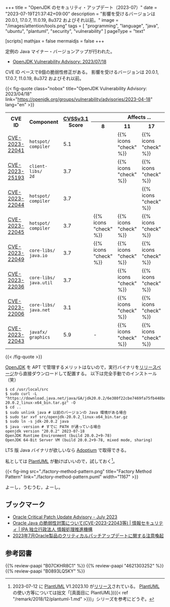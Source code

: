 +++
title = "OpenJDK のセキュリティ・アップデート（2023-07）"
date =  "2023-07-19T21:37:42+09:00"
description = "影響を受けるバージョンは 20.0.1, 17.0.7, 11.0.19, 8u372 およびそれ以前。"
image = "/images/attention/tools.png"
tags  = [ "programming", "language", "java", "ubuntu", "plantuml", "security", "vulnerability" ]
pageType = "text"

[scripts]
  mathjax = false
  mermaidjs = false
+++

定例の Java マイナー・バージョンアップが行われた。

- [OpenJDK Vulnerability Advisory: 2023/07/18](https://openjdk.org/groups/vulnerability/advisories/2023-07-18)

CVE ID ベースで8個の脆弱性修正がある。
影響を受けるバージョンは 20.0.1, 17.0.7, 11.0.19, 8u372 およびそれ以前。

{{< fig-quote class="nobox" title="OpenJDK Vulnerability Advisory: 2023/04/18" link="https://openjdk.org/groups/vulnerability/advisories/2023-04-18" lang="en" >}}
<table class="risk-matrix center smaller" summary="Risk matrix">
<tr>
<th rowspan="2">CVE ID</th>
<th rowspan="2">Component</th>
<th rowspan="2"><a href="https://www.first.org/cvss/">CVSSv3.1</a><br>Score</th>
<th colspan="7">Affects ...</th>
</tr>
<tr>
<th>8</th>
<th>11</th>
<th>17</th>
<th>20</th>
</tr>

<tr>
<td style="text-align:left;"><a href="https://nvd.nist.gov/vuln/detail/CVE-2023-22041">CVE-2023-22041</a></td>
<td style="text-align:left;"><code>hotspot/<br>compiler</code></td>
<td>5.1</td>
<td></td>
<td>{{% icons "check" %}}</td>
<td>{{% icons "check" %}}</td>
<td>{{% icons "check" %}}</td>
</tr>

<tr>
<td style="text-align:left;"><a href="https://nvd.nist.gov/vuln/detail/CVE-2023-25193">CVE-2023-25193</a></td>
<td style="text-align:left;"><code>client-libs/<br>2d</code></td>
<td>3.7</td>
<td></td>
<td>{{% icons "check" %}}</td>
<td>{{% icons "check" %}}</td>
<td>{{% icons "check" %}}</td>
</tr>

<tr>
<td style="text-align:left;"><a href="https://nvd.nist.gov/vuln/detail/CVE-2023-22044">CVE-2023-22044</a></td>
<td style="text-align:left;"><code>hotspot/<br>compiler</code></td>
<td>3.7</td>
<td></td>
<td></td>
<td>{{% icons "check" %}}</td>
<td>{{% icons "check" %}}</td>
</tr>

<tr>
<td style="text-align:left;"><a href="https://nvd.nist.gov/vuln/detail/CVE-2023-22045">CVE-2023-22045</a></td>
<td style="text-align:left;"><code>hotspot/<br>compiler</code></td>
<td>3.7</td>
<td>{{% icons "check" %}}</td>
<td>{{% icons "check" %}}</td>
<td>{{% icons "check" %}}</td>
<td>{{% icons "check" %}}</td>
</tr>

<tr>
<td style="text-align:left;"><a href="https://nvd.nist.gov/vuln/detail/CVE-2023-22049">CVE-2023-22049</a></td>
<td style="text-align:left;"><code>core-libs/<br>java.io</code></td>
<td>3.7</td>
<td>{{% icons "check" %}}</td>
<td>{{% icons "check" %}}</td>
<td>{{% icons "check" %}}</td>
<td>{{% icons "check" %}}</td>
</tr>

<tr>
<td style="text-align:left;"><a href="https://nvd.nist.gov/vuln/detail/CVE-2023-22036">CVE-2023-22036</a></td>
<td style="text-align:left;"><code>core-libs/<br>java.util</code></td>
<td>3.7</td>
<td></td>
<td>{{% icons "check" %}}</td>
<td>{{% icons "check" %}}</td>
<td>{{% icons "check" %}}</td>
</tr>

<tr>
<td style="text-align:left;"><a href="https://nvd.nist.gov/vuln/detail/CVE-2023-22006">CVE-2023-22006</a></td>
<td style="text-align:left;"><code>core-libs/<br>java.net</code></td>
<td>3.1</td>
<td></td>
<td>{{% icons "check" %}}</td>
<td>{{% icons "check" %}}</td>
<td>{{% icons "check" %}}</td>
</tr>

<tr>
<td style="text-align:left;"><a href="https://nvd.nist.gov/vuln/detail/CVE-2023-22043">CVE-2023-22043</a></td>
<td style="text-align:left;"><code>javafx/<br>graphics</code></td>
<td>5.9</td>
<td>-</td>
<td>{{% icons "check" %}}</td>
<td>{{% icons "check" %}}</td>
<td>{{% icons "check" %}}</td>
</tr>

</table>
{{< /fig-quote >}}

[OpenJDK] を APT で管理するメリットはないので，実行バイナリを[リリースページ](https://jdk.java.net/20/)から直接ダウンロードして配置する。
以下は完全手動でのインストール（笑）

```text
$ cd /usr/local/src
$ sudo curl -L "https://download.java.net/java/GA/jdk20.0.2/6e380f22cbe7469fa75fb448bd903d8e/9/GPL/openjdk-20.0.2_linux-x64_bin.tar.gz" -O
$ cd ..
$ sudo unlink java # 以前のバージョンの Java 環境がある場合
$ sudo tar xvf src/openjdk-20.0.2_linux-x64_bin.tar.gz
$ sudo ln -s jdk-20.0.2 java
$ java -version # すでに PATH が通っている場合
openjdk version "20.0.2" 2023-07-18
OpenJDK Runtime Environment (build 20.0.2+9-78)
OpenJDK 64-Bit Server VM (build 20.0.2+9-78, mixed mode, sharing)
```

LTS 版 Java バイナリが欲しいなら [Adoptium](https://adoptium.net/) で取得できる。

私としては [PlantUML] が動けばいいので，試しておく[^puml1]。

[^puml1]: 2023-07-12 に [PlantUML] V1.2023.10 が[リリース](http://plantuml.com/changes)されている。 [PlantUML] の使い方等については拙文「[真面目に PlantUML]({{< ref "/remark/2018/12/plantuml-1.md" >}})」シリーズを参考にどうぞ。

{{< fig-img src="./factory-method-pattern.png" title="Factory Method Pattern" link="./factory-method-pattern.puml" width="1167" >}}

よーし，うむうむ，よーし。



## ブックマーク

- [Oracle Critical Patch Update Advisory - July 2023](https://www.oracle.com/security-alerts/cpujul2023.html)
- [Oracle Java の脆弱性対策について(CVE-2023-22043等) | 情報セキュリティ | IPA 独立行政法人 情報処理推進機構](https://www.ipa.go.jp/security/security-alert/2023/0719-jre.html)
- [2023年7月Oracle製品のクリティカルパッチアップデートに関する注意喚起](https://www.jpcert.or.jp/at/2023/at230012.html)

[OpenJDK]: http://openjdk.java.net/
[Adoptium]: https://adoptium.net/
[Ubuntu]: https://www.ubuntu.com/ "The leading operating system for PCs, IoT devices, servers and the cloud | Ubuntu"
[PlantUML]: http://plantuml.com/ "Open-source tool that uses simple textual descriptions to draw UML diagrams."

## 参考図書

{{% review-paapi "B07CKHR8C1" %}} <!-- Spring Data JPAプログラミング入門 -->
{{% review-paapi "4621303252" %}} <!-- Effective Java 第3版 -->
{{% review-paapi "B0893LQ5KY" %}} <!-- Spring Boot 2 入門 -->
